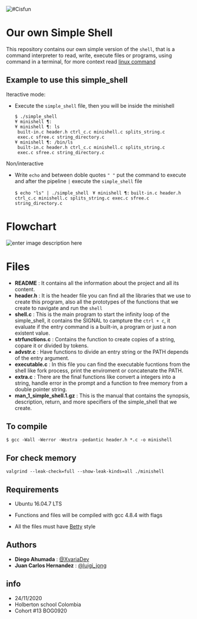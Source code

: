 ![#Cisfun](https://www.flaticon.com/svg/static/icons/svg/2092/2092440.svg)
#  Our own Simple Shell

This repository contains our own simple version of the `shell`, that is a command interpreter to read, write, execute files or programs, using command in a terminal, for more context read [linux command](https://linuxcommand.org/lc3_lts0010.php)

##  Example to use this simple_shell

Iteractive mode:
 - Execute the `simple_shell` file, then you will be inside the minishell

       $ ./simple_shell
       ¥ minishell ¶:
       ¥ minishell ¶: ls
        built-in.c header.h ctrl_c.c minishell.c splits_string.c
        exec.c sfree.c string_directory.c 
       ¥ minishell ¶: /bin/ls
        built-in.c header.h ctrl_c.c minishell.c splits_string.c
        exec.c sfree.c string_directory.c 

Non/interactive
 - Write `echo` and between doble quotes `" "` put the command to execute and after the pipeline `|` execute the `simple_shell` file

    `$ echo "ls" | ./simple_shell` 
   ` ¥ minishell ¶:`
`built-in.c header.h ctrl_c.c minishell.c splits_string.c
exec.c sfree.c string_directory.c`

# Flowchart
![enter image description here](https://gm1.ggpht.com/ZqRcx-SadNXQPKPp-S-xXGwpnCyiw0KTKmQC_QXbDETbvjj8MgPcFhULb5bcB8h9Xrrc02GvUY-FNBEbjQEKb2D5JhpiE-KxYJDvT9Q2YJYn1YJped0NZ99ornuuEcTSs20QF642hVp_lKksxg0ynhDHlBDwn8W8vz85MIZ-aDhS1POcvpBCvbpPvwAjTA8hzuMxVQrL_3S8Gpw0NiQW_sbBqGrlSYAvKI-O3eq_elshxhcJK6FJwiE0ByoLz-T_yspSHCd0Z05amIvNrxfechPhbgmLmM5gJfp7AaS8uuc7jgleNlGs_l0sezMZKVLrL2nxWWAj-8Qd4_mmSRt_NPgBzL847APHVZuGqmTBc-Y7EPGxHpoE90fVpSvYoGnYvbJZXlFlYwvWvnLqM11zIwxHkZdaGB3Y9DyUaqLUBN3nSFykxBy2iTPq_g3hTx0xbn2vT5izZaO_4w0cz_VYm_9H7zwEfZiNPCKq_yPCnr7nl-NqGuJiI8TNhNc_kL_nB7xbJqGQbBVlGTtggMBXytexZRNZ49vhr2IWB-gmlWVExdmkX1Q8h1l654vBncj_JvWmobUCW2z3-5PHBLUjHTDfPmGpBi9npS1k5HbmymzCTrXGUF0YeucMbDgmYz6voBtPIP77t15GU7EkysBs-PR6w39zuUVJgMJcr_BwFJZAoBpNdAvCWycMX9W6E1GJfZoN95b-dQPIk24fsvd3Ws2tBZZNzeQkBp4zpYZiWI2KyE_7uNP7UkA5wT4Di_XGVZ7S8g=s0-l75-ft-l75-ft)


 

# Files

 - **README** : It contains all the information about the project and
   all its content. 
 - **header.h** : It is the header file you can find all the libraries that we use to create this program, also all the prototypes of the functions that we create to navigate and run the `shell`
 - **shell.c** : This is the main program to start the infinity loop of the simple_shell, it contains the SIGNAL to campture the `ctrl + c`, it evaluate if the entry command is a built-in, a program or just a non existent value.
 - **strfunctions.c** : Contains the function to create copies of a string, copare it or divided by tokens.
 - **advstr.c** : Have functions to divide an entry string or the PATH depends of the entry argument.
 - **executable.c** : In this file you can find the executable fucntions from the shell like fork process, print the enviroment or concatenate the PATH.
 -  **extra.c** : There are the final functions like convert a integers into a string, handle error in the prompt and a function to free memory from a double pointer string.
 - **man_1_simple_shell.1.gz** : This is the manual that contains the synopsis, description, return, and more  specifiers of the simple_shell that we create.


##  To compile

    $ gcc -Wall -Werror -Wextra -pedantic header.h *.c -o minishell

## For check memory

    valgrind --leak-check=full --show-leak-kinds=all ./minishell

##  Requirements

 - Ubuntu 16.04.7 LTS
 - Functions and files will be compiled with gcc 4.8.4
   with flags 
   
 - All the files must have [Betty](https://github.com/holbertonschool/Betty/wiki) style


## Authors
 
  - **Diego Ahumada** : [@XvariaDev](https://twitter.com/XvariaDev)
 - **Juan Carlos Hernandez** : [@luigi_jong](https://twitter.com/luigi_jong)

##  info

 - 24/11/2020 
 - Holberton school Colombia 
 - Cohort #13 BOG0920
